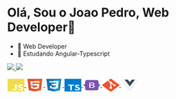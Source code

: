 ### <h1> Olá, Sou o Joao Pedro, Web Developer👋 </h1>



- 🔭 Web Developer
- 🌱 Estudando Angular-Typescript


 <div>
  <a href="https://github.com/joaopedroaquino">
  <img height="180em" src="https://github-readme-stats.vercel.app/api?username=joaopedroaquino&show_icons=true&theme=dark&include_all_commits=true&count_private=true"/>
  <img height="180em" src="https://github-readme-stats.vercel.app/api/top-langs/?username=joaopedroaquino&layout=compact&langs_count=7&theme=dark"/>
</div>
</div>
<div style="display: inline_block"><br>
  <img align="center" alt="jp-Js" height="30" width="40" src="https://raw.githubusercontent.com/devicons/devicon/master/icons/javascript/javascript-plain.svg">
  <img align="center" alt="jp-Ts" height="30" width="40" 
       src="https://raw.githubusercontent.com/devicons/devicon/master/icons/html5/html5-original.svg">
  <img align="center" alt="jp-CSS" height="30" width="40" src="https://raw.githubusercontent.com/devicons/devicon/master/icons/css3/css3-original.svg">
   <img align="center" alt="jp-Ts" height="30" width="40" src="https://raw.githubusercontent.com/devicons/devicon/master/icons/typescript/typescript-plain.svg">
 <img align="center" alt="jp--Bs" height="30" width="40" src="https://github.com/devicons/devicon/blob/master/icons/bootstrap/bootstrap-plain.svg">
  <img align="center" alt="jp--Gt" height="30" width="40" src="https://github.com/devicons/devicon/blob/master/icons/git/git-plain.svg">
  
 
   <img align="center" alt="jp--Vue" height="30" width="40" src="https://github.com/devicons/devicon/blob/master/icons/vuejs/vuejs-plain.svg">


